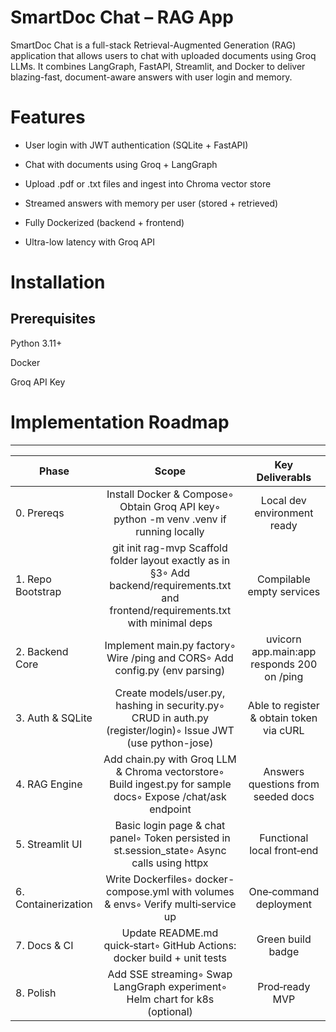 # SmartDoc Chat – RAG App
SmartDoc Chat is a full-stack Retrieval-Augmented Generation (RAG) application that allows users to chat with uploaded documents using Groq LLMs. It combines LangGraph, FastAPI, Streamlit, and Docker to deliver blazing-fast, document-aware answers with user login and memory.

# Features
* User login with JWT authentication (SQLite + FastAPI)

* Chat with documents using Groq + LangGraph

* Upload .pdf or .txt files and ingest into Chroma vector store

* Streamed answers with memory per user (stored + retrieved)

* Fully Dockerized (backend + frontend)

* Ultra-low latency with Groq API

# Installation
## Prerequisites
Python 3.11+

Docker

Groq API Key


# Implementation Roadmap
------------------------
| Phase     | Scope | Key Deliverabls|
| --------- |:-----:|:--------------:|
| 0. Prereqs| Install Docker & Compose◦ Obtain Groq API key◦ python -m venv .venv if running locally | Local dev environment ready|
|1. Repo Bootstrap|git init rag-mvp Scaffold folder layout exactly as in §3◦ Add backend/requirements.txt and frontend/requirements.txt with minimal deps|Compilable empty services|
|2. Backend Core|Implement main.py factory◦ Wire /ping and CORS◦ Add config.py (env parsing)|uvicorn app.main:app responds 200 on /ping|
|3. Auth & SQLite|Create models/user.py, hashing in security.py◦ CRUD in auth.py (register/login)◦ Issue JWT (use python-jose)|Able to register & obtain token via cURL|
|4. RAG Engine|Add chain.py with Groq LLM & Chroma vectorstore◦ Build ingest.py for sample docs◦ Expose /chat/ask endpoint|Answers questions from seeded docs|
|5. Streamlit UI|Basic login page & chat panel◦ Token persisted in st.session_state◦ Async calls using httpx|Functional local front‑end|
|6. Containerization|Write Dockerfiles◦ docker-compose.yml with volumes & envs◦ Verify multi‑service up|One‑command deployment|
|7. Docs & CI|Update README.md quick‑start◦ GitHub Actions: docker build + unit tests|Green build badge|
|8. Polish|Add SSE streaming◦ Swap LangGraph experiment◦ Helm chart for k8s (optional)|Prod‑ready MVP|
